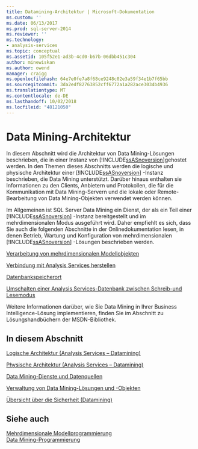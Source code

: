 ```yaml
---
title: Datamining-Architektur | Microsoft-Dokumentation
ms.custom: ''
ms.date: 06/13/2017
ms.prod: sql-server-2014
ms.reviewer: ''
ms.technology:
- analysis-services
ms.topic: conceptual
ms.assetid: 105f52e1-ad3b-4cd0-b67b-06dbb451c304
author: minewiskan
ms.author: owend
manager: craigg
ms.openlocfilehash: 64e7e0fe7a8f68ce9248c02e3a59f34e1b7f65bb
ms.sourcegitcommit: 3da2edf82763852cff6772a1a282ace3034b4936
ms.translationtype: MT
ms.contentlocale: de-DE
ms.lasthandoff: 10/02/2018
ms.locfileid: "48121050"
---
```

# <a name="data-mining-architecture"></a>Data Mining-Architektur
  In diesem Abschnitt wird die Architektur von Data Mining-Lösungen beschrieben, die in einer Instanz von [!INCLUDE[ssASnoversion](../../includes/ssasnoversion-md.md)]gehostet werden. In den Themen dieses Abschnitts werden die logische und physische Architektur einer [!INCLUDE[ssASnoversion](../../includes/ssasnoversion-md.md)] -Instanz beschrieben, die Data Mining unterstützt. Darüber hinaus enthalten sie Informationen zu den Clients, Anbietern und Protokollen, die für die Kommunikation mit Data Mining-Servern und die lokale oder Remote-Bearbeitung von Data Mining-Objekten verwendet werden können.  
  
 Im Allgemeinen ist SQL Server Data Mining ein Dienst, der als ein Teil einer [!INCLUDE[ssASnoversion](../../includes/ssasnoversion-md.md)] -Instanz bereitgestellt und im mehrdimensionalen Modus ausgeführt wird. Daher empfiehlt es sich, dass Sie auch die folgenden Abschnitte in der Onlinedokumentation lesen, in denen Betrieb, Wartung und Konfiguration von mehrdimensionalen [!INCLUDE[ssASnoversion](../../includes/ssasnoversion-md.md)] -Lösungen beschrieben werden.  
  
 [Verarbeitung von mehrdimensionalen Modellobjekten](../multidimensional-models/processing-a-multidimensional-model-analysis-services.md)  
  
 [Verbindung mit Analysis Services herstellen](../instances/connect-to-analysis-services.md)  
  
 [Datenbankspeicherort](../multidimensional-models/database-storage-location.md)  
  
 [Umschalten einer Analysis Services-Datenbank zwischen Schreib-und Lesemodus](../multidimensional-models/switch-an-analysis-services-database-between-readonly-and-readwrite-modes.md)  
  
 Weitere Informationen darüber, wie Sie Data Mining in Ihrer Business Intelligence-Lösung implementieren, finden Sie im Abschnitt zu Lösungshandbüchern der MSDN-Bibliothek.  
  
## <a name="in-this-section"></a>In diesem Abschnitt  
 [Logische Architektur &#40;Analysis Services – Datamining&#41;](logical-architecture-analysis-services-data-mining.md)  
  
 [Physische Architektur &#40;Analysis Services – Datamining&#41;](physical-architecture-analysis-services-data-mining.md)  
  
 [Data Mining-Dienste und Datenquellen](data-mining-services-and-data-sources.md)  
  
 [Verwaltung von Data Mining-Lösungen und -Objekten](management-of-data-mining-solutions-and-objects.md)  
  
 [Übersicht über die Sicherheit &#40;Datamining&#41;](security-overview-data-mining.md)  
  
## <a name="see-also"></a>Siehe auch  
 [Mehrdimensionale Modellprogrammierung](../multidimensional-models/multidimensional-model-programming.md)   
 [Data Mining-Programmierung](../dev-guide/data-mining-programming.md)  
  
  
